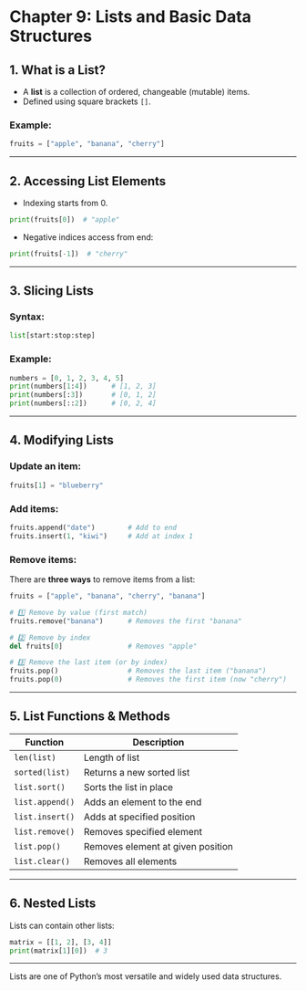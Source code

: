 # Chapter 9: Lists and Basic Data Structures

## 1. What is a List?
- A **list** is a collection of ordered, changeable (mutable) items.
- Defined using square brackets `[]`.

### Example:
```python
fruits = ["apple", "banana", "cherry"]
```

---

## 2. Accessing List Elements

- Indexing starts from 0.
```python
print(fruits[0])  # "apple"
```

- Negative indices access from end:
```python
print(fruits[-1])  # "cherry"
```

---

## 3. Slicing Lists

### Syntax:
```python
list[start:stop:step]
```

### Example:
```python
numbers = [0, 1, 2, 3, 4, 5]
print(numbers[1:4])      # [1, 2, 3]
print(numbers[:3])       # [0, 1, 2]
print(numbers[::2])      # [0, 2, 4]
```

---

## 4. Modifying Lists

### Update an item:
```python
fruits[1] = "blueberry"
```

### Add items:
```python
fruits.append("date")        # Add to end
fruits.insert(1, "kiwi")     # Add at index 1
```

### Remove items:
There are **three ways** to remove items from a list:

```python
fruits = ["apple", "banana", "cherry", "banana"]

# 1️⃣ Remove by value (first match)
fruits.remove("banana")      # Removes the first "banana"

# 2️⃣ Remove by index
del fruits[0]                # Removes "apple"

# 3️⃣ Remove the last item (or by index)
fruits.pop()                 # Removes the last item ("banana")
fruits.pop(0)                # Removes the first item (now "cherry")
```

---

## 5. List Functions & Methods

| Function       | Description                        |
|----------------|------------------------------------|
| `len(list)`    | Length of list                     |
| `sorted(list)` | Returns a new sorted list          |
| `list.sort()`  | Sorts the list in place            |
| `list.append()`| Adds an element to the end         |
| `list.insert()`| Adds at specified position         |
| `list.remove()`| Removes specified element          |
| `list.pop()`   | Removes element at given position  |
| `list.clear()` | Removes all elements               |

---

## 6. Nested Lists

Lists can contain other lists:
```python
matrix = [[1, 2], [3, 4]]
print(matrix[1][0])  # 3
```

---

Lists are one of Python’s most versatile and widely used data structures.
